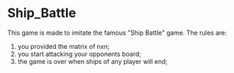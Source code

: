 # Ship_Battle
This game is made to imitate the famous "Ship Battle" game. The rules are:
1) you provided the matrix of nxn;
2) you start attacking your opponents board;
3) the game is over when ships of any player will end;
